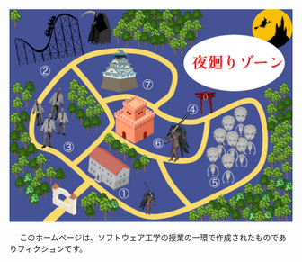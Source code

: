 <html>
  
  <link rel="stylesheet" type="text/css" href="floor.css">
  
  <body>
  
  <center>
  
   <div class="textcenter">
    <img src="S__53706754.jpg" alt="マップ" />
   </div>
 
 
  </center>
  
  
  
  
  <div id="footer"> 
  
　 このホームページは、ソフトウェア工学の授業の一環で作成されたものでありフィクションです。
  
  </div>
   
  </body>
  
</html>
